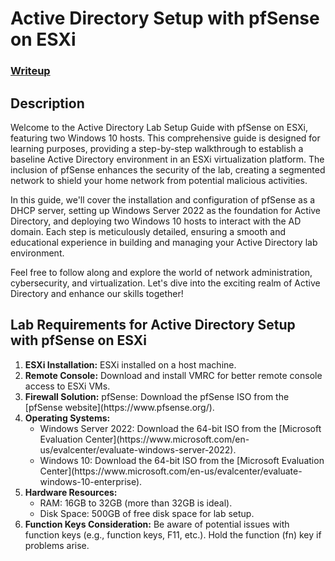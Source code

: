<h1>Active Directory Setup with pfSense on ESXi</h1>

 ### [Writeup](https://docs.google.com/document/d/1YQcv55uhHKgtFVBzbxqmB7QycIdkWREL/edit?usp=sharing&ouid=104585316930561277646&rtpof=true&sd=true)

<h2>Description</h2>
Welcome to the Active Directory Lab Setup Guide with pfSense on ESXi, featuring two Windows 10 hosts. This comprehensive guide is designed for learning purposes, providing a step-by-step walkthrough to establish a baseline Active Directory environment in an ESXi virtualization platform. The inclusion of pfSense enhances the security of the lab, creating a segmented network to shield your home network from potential malicious activities.

In this guide, we'll cover the installation and configuration of pfSense as a DHCP server, setting up Windows Server 2022 as the foundation for Active Directory, and deploying two Windows 10 hosts to interact with the AD domain. Each step is meticulously detailed, ensuring a smooth and educational experience in building and managing your Active Directory lab environment.

Feel free to follow along and explore the world of network administration, cybersecurity, and virtualization. Let's dive into the exciting realm of Active Directory and enhance our skills together!
<br />

<h2>Lab Requirements for Active Directory Setup with pfSense on ESXi</h2>

<ol>
  <li><strong>ESXi Installation:</strong> ESXi installed on a host machine.</li>

  <li><strong>Remote Console:</strong> Download and install VMRC for better remote console access to ESXi VMs.</li>

  <li><strong>Firewall Solution:</strong> pfSense: Download the pfSense ISO from the [pfSense website](https://www.pfsense.org/).</li>

  <li><strong>Operating Systems:</strong>
    <ul>
      <li>Windows Server 2022: Download the 64-bit ISO from the [Microsoft Evaluation Center](https://www.microsoft.com/en-us/evalcenter/evaluate-windows-server-2022).</li>
      <li>Windows 10: Download the 64-bit ISO from the [Microsoft Evaluation Center](https://www.microsoft.com/en-us/evalcenter/evaluate-windows-10-enterprise).</li>
    </ul>
  </li>

  <li><strong>Hardware Resources:</strong>
    <ul>
      <li>RAM: 16GB to 32GB (more than 32GB is ideal).</li>
      <li>Disk Space: 500GB of free disk space for lab setup.</li>
    </ul>
  </li>

  <li><strong>Function Keys Consideration:</strong> Be aware of potential issues with function keys (e.g., function keys, F11, etc.). Hold the function (fn) key if problems arise.</li>
</ol>



<!--
 ```diff
- text in red
+ text in green
! text in orange
# text in gray
@@ text in purple (and bold)@@
```
--!>
